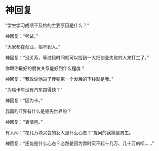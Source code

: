# 神回复

“学生学习成绩不及格的主要原因是什么？” 

神回复：“考试。” 

“大家都在创业，招不到人。” 

神回复：“没关系，等过段时间就可以捡到一大把创业失败的人来打工了。” 

你跟你最好的朋友关系能好到什么程度？ 

神回复：“我敢说他进了传销第一个发展的下线就是我。” 

“为啥卡车没有汽车跑得快？” 

神回复：“因为卡。” 

我国的IT界有什么是领先世界的？ 

神回复：“表情包。” 

有人问：“花几万块买包的女人是什么心态？”提问的我猜是男生。 

神回复：“还能是什么心态？必然是因为暂时买不起十几万、几十万的呗……”
